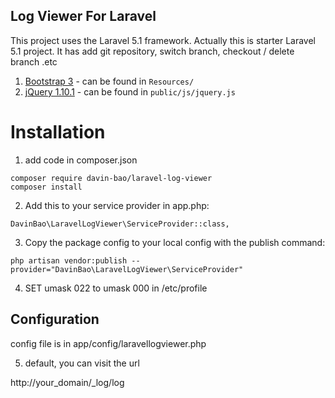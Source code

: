 ## Log Viewer For Laravel

This project uses the Laravel 5.1 framework. Actually this is starter Laravel 5.1 project. It has add git repository, switch branch, checkout / delete branch .etc

1. [Bootstrap 3](http://getbootstrap.com/) - can be found in ```Resources/```
2. [jQuery 1.10.1](https://jquery.com/) - can be found in ```public/js/jquery.js```

# Installation
1. add code in composer.json

```
composer require davin-bao/laravel-log-viewer
composer install
```

2. Add this to your service provider in app.php:

```
DavinBao\LaravelLogViewer\ServiceProvider::class,
```

3. Copy the package config to your local config with the publish command:

```
php artisan vendor:publish --provider="DavinBao\LaravelLogViewer\ServiceProvider"
```
4. SET umask 022 to umask 000 in /etc/profile

## Configuration

config file is in app/config/laravellogviewer.php

5. default, you can visit the url

http://your_domain/_log/log